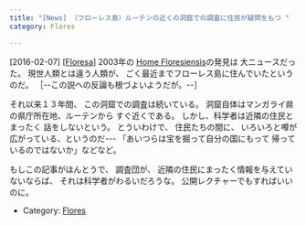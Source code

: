 ```yaml
---
title: "[News] （フローレス島）ルーテンの近くの洞窟での調査に住民が疑問をもつ "
category: Flores

---
```


[2016-02-07] [[Floresa]](http://dlvr.it/KRK2n1)  2003年の
[Home Floresiensis](https://en.wikipedia.org/wiki/Homo_floresiensis)の発見は
大ニュースだった。
現世人類とは違う人類が、
ごく最近までフローレス島に住んでいたというのだ。
［--この説への反論も根づよいようだが。--］

 それ以来１３年間、
この洞窟での調査は続いている。
洞窟自体はマンガライ県の県庁所在地、ルーテンから
すぐ近くである。
しかし、科学者は近隣の住民とまったく
話をしないという。
とういわけで、
住民たちの間に、
いろいろと噂が広がっている、というのだ---
「あいつらは宝を掘って自分の国にもって
帰っているのではないか」などなど。

<!--more-->

 もしこの記事がほんとうで、
調査団が、
近隣の住民にまったく情報を与えていないならば、
それは科学者がわるいだろうな。
公開レクチャーでもすればいいのに。

- Category: [Flores](https://merapano.github.io/categories.html#Flores)

